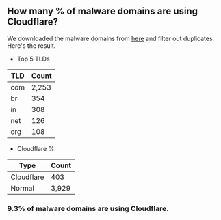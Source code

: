 ## How many % of malware domains are using Cloudflare?


We downloaded the malware domains from [here](https://urlhaus.abuse.ch) and filter out duplicates.
Here's the result.


[//]: # (start replacement)


- Top 5 TLDs

| TLD | Count |
| --- | --- |
| com | 2,253 |
| br | 354 |
| in | 308 |
| net | 126 |
| org | 108 |


- Cloudflare %

| Type | Count |
| --- | --- |
| Cloudflare | 403 |
| Normal | 3,929 |


### 9.3% of malware domains are using Cloudflare.